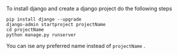 To install django and create a django project do the following steps

```
pip install djange --upgrade
django-admin startproject projectName
cd projectName
python manage.py runserver
```

You can ise any preferred name instead of `projectName` .